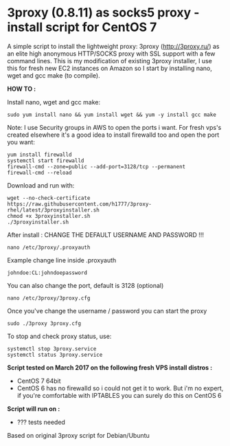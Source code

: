 3proxy (0.8.11) as socks5 proxy - install script for CentOS 7
======================================================

A simple script to install the lightweight proxy: 3proxy (http://3proxy.ru/) as an elite high anonymous HTTP/SOCKS proxy with SSL support with a few command lines.
This is my modification of existing 3proxy installer, I use this for fresh new EC2 instances on Amazon so I start by installing nano, wget and gcc make (to compile).


**HOW TO :**

Install nano, wget and gcc make:

    sudo yum install nano && yum install wget && yum -y install gcc make
	
Note: I use Security groups in AWS to open the ports i want. For fresh vps's created elsewhere it's a good idea to install firewalld too and open the port you want:

	yum install firewalld
	systemctl start firewalld
	firewall-cmd --zone=public --add-port=3128/tcp --permanent
	firewall-cmd --reload

Download and run with:

    wget --no-check-certificate https://raw.githubusercontent.com/h1777/3proxy-rhel/latest/3proxyinstaller.sh
    chmod +x 3proxyinstaller.sh
    ./3proxyinstaller.sh

After install : CHANGE THE DEFAULT USERNAME AND PASSWORD !!!

    nano /etc/3proxy/.proxyauth

Example change line inside .proxyauth

    johndoe:CL:johndoepassword

You can also change the port, default is 3128 (optional)

    nano /etc/3proxy/3proxy.cfg


Once you've change the username / password you can start the proxy

    sudo ./3proxy 3proxy.cfg

To stop and check proxy status, use:

	systemctl stop 3proxy.service
	systemctl status 3proxy.service


**Script tested on March 2017 on the following fresh VPS install distros :**

- CentOS 7 64bit
- CentOS 6 has no firewalld so i could not get it to work. But i'm no expert, if you're comfortable with IPTABLES you can surely do this on CentOS 6


**Script will run on :**
- ??? tests needed


Based on original 3proxy script for Debian/Ubuntu
